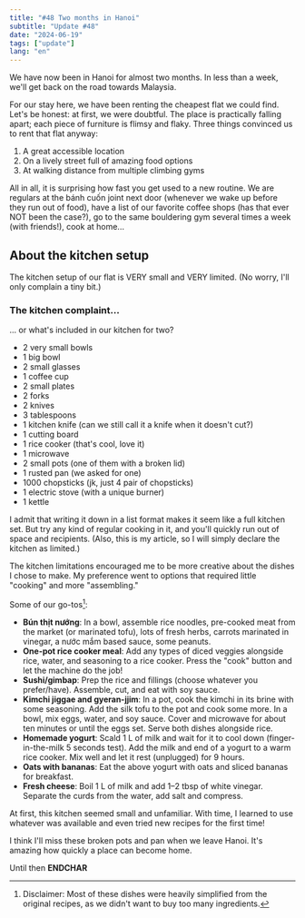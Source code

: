 ```yaml
---
title: "#48 Two months in Hanoi"
subtitle: "Update #48"
date: "2024-06-19"
tags: ["update"]
lang: "en"
---
```


We have now been in Hanoi for almost two months. In less than a week, we'll get back on the road towards Malaysia.

For our stay here, we have been renting the cheapest flat we could find. Let's be honest: at first, we were doubtful. The place is practically falling apart; each piece of furniture is flimsy and flaky. Three things convinced us to rent that flat anyway:

1. A great accessible location
2. On a lively street full of amazing food options
3. At walking distance from multiple climbing gyms

All in all, it is surprising how fast you get used to a new routine. We are regulars at the bánh cuốn joint next door (whenever we wake up before they run out of food), have a list of our favorite coffee shops (has that ever NOT been the case?), go to the same bouldering gym several times a week (with friends!), cook at home...

## About the kitchen setup

The kitchen setup of our flat is VERY small and VERY limited. (No worry, I'll only complain a tiny bit.)

<aside>

### The kitchen complaint...

... or what's included in our kitchen for two?

- 2 very small bowls
- 1 big bowl
- 2 small glasses
- 1 coffee cup
- 2 small plates
- 2 forks
- 2 knives
- 3 tablespoons
- 1 kitchen knife (can we still call it a knife when it doesn't cut?)
- 1 cutting board
- 1 rice cooker (that's cool, love it)
- 1 microwave
- 2 small pots (one of them with a broken lid)
- 1 rusted pan (we asked for one)
- 1000 chopsticks (jk, just 4 pair of chopsticks)
- 1 electric stove (with a unique burner)
- 1 kettle

I admit that writing it down in a list format makes it seem like a full kitchen set. But try any kind of regular cooking in it, and you'll quickly run out of space and recipients. (Also, this is my article, so I will simply declare the kitchen as limited.)

</aside>

The kitchen limitations encouraged me to be more creative about the dishes I chose to make. My preference went to options that required little "cooking" and more "assembling."

Some of our go-tos[^1]:

- **Bún thịt nướng**: In a bowl, assemble rice noodles, pre-cooked meat from the market (or marinated tofu), lots of fresh herbs, carrots marinated in vinegar, a nước mắm based sauce, some peanuts.
- **One-pot rice cooker meal**: Add any types of diced veggies alongside rice, water, and seasoning to a rice cooker. Press the "cook" button and let the machine do the job!
- **Sushi/gimbap**: Prep the rice and fillings (choose whatever you prefer/have). Assemble, cut, and eat with soy sauce.
- **Kimchi jiggae and gyeran-jjim**: In a pot, cook the kimchi in its brine with some seasoning. Add the silk tofu to the pot and cook some more. In a bowl, mix eggs, water, and soy sauce. Cover and microwave for about ten minutes or until the eggs set. Serve both dishes alongside rice.
- **Homemade yogurt**: Scald 1 L of milk and wait for it to cool down (finger-in-the-milk 5 seconds test). Add the milk and end of a yogurt to a warm rice cooker. Mix well and let it rest (unplugged) for 9 hours.
- **Oats with bananas**: Eat the above yogurt with oats and sliced bananas for breakfast.
- **Fresh cheese**: Boil 1 L of milk and add 1–2 tbsp of white vinegar. Separate the curds from the water, add salt and compress.

At first, this kitchen seemed small and unfamiliar. With time, I learned to use whatever was available and even tried new recipes for the first time!

I think I'll miss these broken pots and pan when we leave Hanoi. It's amazing how quickly a place can become home.

Until then **ENDCHAR**

[^1]: Disclaimer: Most of these dishes were heavily simplified from the original recipes, as we didn't want to buy too many ingredients.
